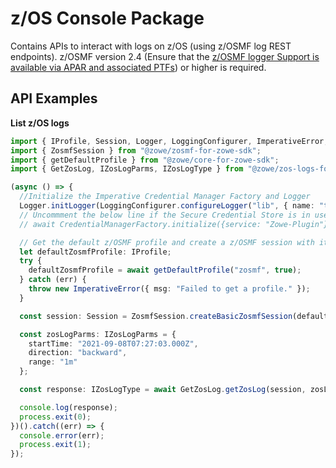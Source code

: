 # z/OS Console Package

Contains APIs to interact with logs on z/OS (using z/OSMF log REST endpoints).
z/OSMF version 2.4 (Ensure that the [z/OSMF logger Support is available via APAR and associated PTFs](https://www.ibm.com/support/pages/apar/PH35930)) or higher is required.
## API Examples

**List z/OS logs**

```typescript
import { IProfile, Session, Logger, LoggingConfigurer, ImperativeError, CredentialManagerFactory } from "@zowe/imperative";
import { ZosmfSession } from "@zowe/zosmf-for-zowe-sdk";
import { getDefaultProfile } from "@zowe/core-for-zowe-sdk";
import { GetZosLog, IZosLogParms, IZosLogType } from "@zowe/zos-logs-for-zowe-sdk";

(async () => {
  //Initialize the Imperative Credential Manager Factory and Logger
  Logger.initLogger(LoggingConfigurer.configureLogger("lib", { name: "test" }));
  // Uncommment the below line if the Secure Credential Store is in use
  // await CredentialManagerFactory.initialize({service: "Zowe-Plugin"});

  // Get the default z/OSMF profile and create a z/OSMF session with it
  let defaultZosmfProfile: IProfile;
  try {
    defaultZosmfProfile = await getDefaultProfile("zosmf", true);
  } catch (err) {
    throw new ImperativeError({ msg: "Failed to get a profile." });
  }

  const session: Session = ZosmfSession.createBasicZosmfSession(defaultZosmfProfile);

  const zosLogParms: IZosLogParms = {
    startTime: "2021-09-08T07:27:03.000Z",
    direction: "backward",
    range: "1m"
  };

  const response: IZosLogType = await GetZosLog.getZosLog(session, zosLogParms);

  console.log(response);
  process.exit(0);
})().catch((err) => {
  console.error(err);
  process.exit(1);
});
```
